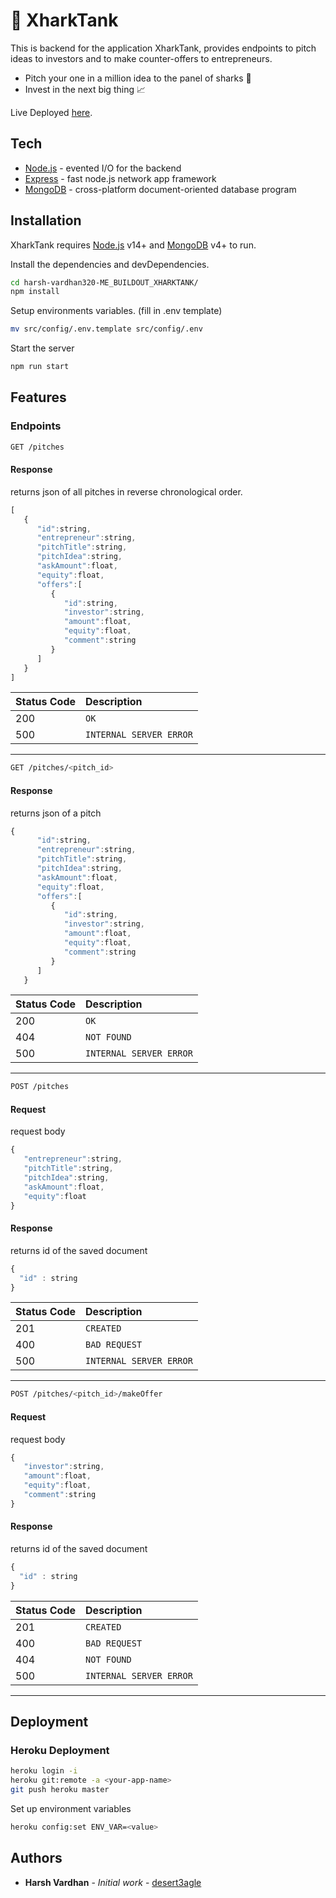 # :shark: XharkTank 

This is backend for the application XharkTank, provides endpoints to pitch ideas to investors and to make counter-offers to entrepreneurs.

- Pitch your one in a million idea to the panel of sharks  :money_with_wings:
- Invest in the next big thing :chart_with_upwards_trend:

Live Deployed [here](https://xharktank-harsh-vardhan.herokuapp.com/).

## Tech



- [Node.js](https://nodejs.org/) - evented I/O for the backend
- [Express](https://www.npmjs.com/package/express) - fast node.js network app framework
- [MongoDB](https://www.mongodb.com) - cross-platform document-oriented database program


## Installation

XharkTank requires [Node.js](https://nodejs.org/) v14+ and [MongoDB](https://www.mongodb.com) v4+ to run.

Install the dependencies and devDependencies.
```sh
cd harsh-vardhan320-ME_BUILDOUT_XHARKTANK/
npm install
```
Setup environments variables. (fill in .env template)
```sh
mv src/config/.env.template src/config/.env
```
Start the server
```sh
npm run start
```

## Features
### Endpoints 

```sh
GET /pitches
```
#### Response
returns json of all pitches in reverse chronological  order.

```javascript
[
   {
      "id":string,
      "entrepreneur":string,
      "pitchTitle":string,
      "pitchIdea":string,
      "askAmount":float,
      "equity":float,
      "offers":[
         {
            "id":string,
            "investor":string,
            "amount":float,
            "equity":float,
            "comment":string
         }
      ]
   }
]
```
| Status Code | Description |
| :--- | :--- |
| 200 | `OK` |
| 500 | `INTERNAL SERVER ERROR` |
---
```sh
GET /pitches/<pitch_id>
```
#### Response
returns json of a pitch

```javascript
{
      "id":string,
      "entrepreneur":string,
      "pitchTitle":string,
      "pitchIdea":string,
      "askAmount":float,
      "equity":float,
      "offers":[
         {
            "id":string,
            "investor":string,
            "amount":float,
            "equity":float,
            "comment":string
         }
      ]
   }
```
| Status Code | Description |
| :--- | :--- |
| 200 | `OK` |
| 404 | `NOT FOUND` |
| 500 | `INTERNAL SERVER ERROR` |
---
```sh
POST /pitches
```
#### Request
request body
```javascript
{
   "entrepreneur":string,
   "pitchTitle":string,
   "pitchIdea":string,
   "askAmount":float,
   "equity":float
}
  ```
#### Response
returns id of the saved document
```javascript
{
  "id" : string
}
```
| Status Code | Description |
| :--- | :--- |
| 201 | `CREATED` |
| 400 | `BAD REQUEST` |
| 500 | `INTERNAL SERVER ERROR` |
---
```sh
POST /pitches/<pitch_id>/makeOffer
```
#### Request
request body
```javascript
{
   "investor":string,
   "amount":float,
   "equity":float,
   "comment":string
}
  ```

#### Response
returns id of the saved document
```javascript
{
  "id" : string
}
```
| Status Code | Description |
| :--- | :--- |
| 201 | `CREATED` |
| 400 | `BAD REQUEST` |
| 404 | `NOT FOUND` |
| 500 | `INTERNAL SERVER ERROR` |
---

## Deployment


### Heroku Deployment
```sh
heroku login -i
heroku git:remote -a <your-app-name>
git push heroku master
```
Set up environment variables 
```sh
heroku config:set ENV_VAR=<value>
```
## Authors
* **Harsh Vardhan** - *Initial work* - [desert3agle](https://github.com/desert3agle)
